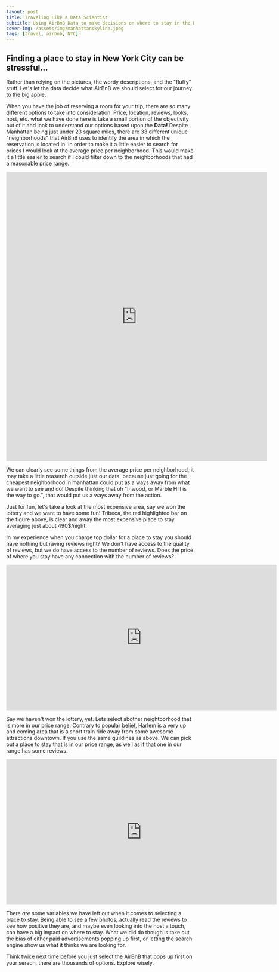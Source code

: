 ```yaml
---
layout: post
title: Traveling Like a Data Scientist
subtitle: Using AirBnB Data to make decisions on where to stay in the Big Apple
cover-img: /assets/img/manhattanskyline.jpeg
tags: [travel, airbnb, NYC]
---
```


## Finding a place to stay in New York City can be stressful...

Rather than relying on the pictures, the wordy descriptions, and the "fluffy" stuff. Let's let the data decide what AirBnB we should select for our journey to the big apple. 

When you have the job of reserving a room for your trip, there are so many different options to take into consideration. Price, location, reviews, looks, host, etc. what we have done here is take a small portion of the objectivity out of it and look to understand our options based upon the **Data!**
Despite Manhattan being just under 23 square miles, there are 33 different unique "neighborhoods" that AirBnB uses to identify the area in which the reservation is located in. In order to make it a little easier to search for prices I would look at the average price per neighborhood. This would make it a little easier to search if I could filter down to the neighborhoods that had a reasonable price range.

<iframe style="border-width:0" src="https://charts.sharpdesigndigital.com/trevor-manhattanavg.html" width="700" height="775"> </iframe>

We can clearly see some things from the average price per neighborhood, it may take a little reaserch outside just our data, because just going for the cheapest neighborhood in manhattan could put as a ways away from what we want to see and do! Despite thinking that oh "Inwood, or Marble Hill is the way to go.", that would put us a ways away from the action.

Just for fun, let's take a look at the most expensive area, say we won the lottery and we want to have some fun! Tribeca, the red highlighted bar on the figure above, is clear and away the most expensive place to stay averaging just about 490$/night.

In my experience when you charge top dollar for a place to stay you should have nothing but raving reviews right? We don't have access to the quality of reviews, but we do have access to the number of reviews. Does the price of where you stay have any connection with the number of reviews?

<iframe style="border-width:0" src="https://charts.sharpdesigndigital.com/trevor-tribecreviewsprice.html" width="725" height="390"> </iframe>

Say we haven't won the lottery, yet. Lets select abother neightborhood that is more in our price range. Contrary to popular belief, Harlem is a very up and coming area that is a short train ride away from some awesome attractions downtown. If you use the same guildines as above. We can pick out a place to stay that is in our price range, as well as if that one in our range has some reviews.

<iframe style="border-width:0" src="https://charts.sharpdesigndigital.com/trevor-harlemreviews.html" width="725" height="390"> </iframe>

There _are_ some variables we have left out when it comes to selecting a place to stay. Being able to see a few photos, actually read the reviews to see how positive they are, and maybe even looking into the host a touch, can have a big impact on where to stay. What we did do though is take out the bias of either paid advertisements popping up first, or letting the search engine show us what it thinks we are looking for. 

Think twice next time before you just select the AirBnB that pops up first on your serach, there are thousands of options. Explore wisely. 

